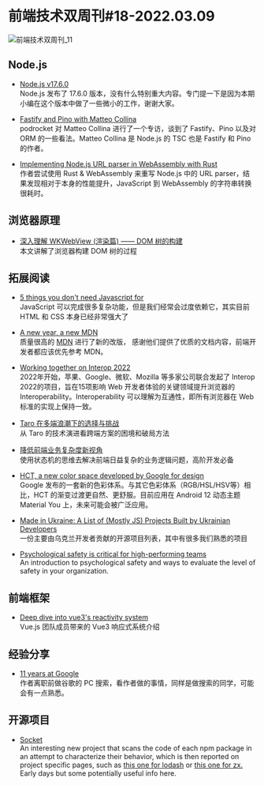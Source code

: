 # 前端技术双周刊#18-2022.03.09

![前端技术双周刊_11](https://user-images.githubusercontent.com/4032009/157411825-5bf22ba4-949a-474a-9e17-a61afcfa3edc.png)


## Node.js
- [Node.js v17.6.0](https://github.com/nodejs/node/releases/tag/v17.6.0)
<br>Node.js 发布了 17.6.0 版本，没有什么特别重大内容。专门提一下是因为本期小编在这个版本中做了一些微小的工作，谢谢大家。

- [Fastify and Pino with Matteo Collina](https://podrocket.logrocket.com/fastify)
<br>podrocket 对 Matteo Collina 进行了一个专访，谈到了 Fastify、Pino 以及对 ORM 的一些看法。Matteo Collina 是 Node.js 的 TSC 也是 Fastify 和 Pino 的作者。

- [Implementing Node.js URL parser in WebAssembly with Rust](https://www.yagiz.co/implementing-node-js-url-parser-in-webassembly-with-rust)
<br>作者尝试使用 Rust & WebAssembly 来重写 Node.js 中的 URL parser，结果发现相对于本身的性能提升，JavaScript 到 WebAssembly 的字符串转换很耗时。

## 浏览器原理
- [深入理解 WKWebView (渲染篇) —— DOM 树的构建](https://mp.weixin.qq.com/s/9FBKMJo0GaGJ1kEhCiNNZA)
<br>本文讲解了浏览器构建 DOM 树的过程

## 拓展阅读

- [5 things you don't need Javascript for](https://lexoral.com/blog/you-dont-need-js/)
<br>JavaScript 可以完成很多复杂功能，但是我们经常会过度依赖它，其实目前 HTML 和 CSS 本身已经非常强大了

- [A new year, a new MDN](https://hacks.mozilla.org/2022/03/a-new-year-a-new-mdn/)
<br>质量很高的 [MDN](https://developer.mozilla.org/) 进行了新的改版， 感谢他们提供了优质的文档内容，前端开发者都应该优先参考 MDN。

- [Working together on Interop 2022](https://webkit.org/blog/12288/working-together-on-interop-2022/)
<br>2022年开始，苹果、Google、微软、Mozilla 等多家公司联合发起了 Interop 2022的项目，旨在15项影响 Web 开发者体验的关键领域提升浏览器的 Interoperability。Interoperability 可以理解为互通性，即所有浏览器在 Web 标准的实现上保持一致。

- [Taro 在多端浪潮下的选择与挑战](https://mp.weixin.qq.com/s/DOpIIEVymhLwpVLZdRWfmA)
<br>从 Taro 的技术演进看跨端方案的困境和破局方法

- [降低前端业务复杂度新视角](https://mp.weixin.qq.com/s/B64LPxzqjN0-r310077h-A)
<br>使用状态机的思维去解决前端日益复杂的业务逻辑问题，高阶开发必备

- [HCT, a new color space developed by Google for design](https://material.io/blog/science-of-color-design)
<br>Google 发布的一套新的色彩体系。与其它色彩体系（RGB/HSL/HSV等）相比，HCT 的渐变过渡更自然、更舒服。目前应用在 Android 12 动态主题 Material You 上，未来可能会被广泛应用。

- [Made in Ukraine: A List of (Mostly JS) Projects Built by Ukrainian Developers](https://javascriptweekly.com/link/120591/web)
<br>一份主要由乌克兰开发者贡献的开源项目列表，其中有很多我们熟悉的项目

- [Psychological safety is critical for high-performing teams](https://stackoverflow.blog/2022/01/27/psychological-safety-is-critical-for-high-performing-teams)
<br>An introduction to psychological safety and ways to evaluate the level of safety in your organization.

## 前端框架
- [Deep dive into vue3's reactivity system](https://medium.com/@daiwei521/in-depth-understanding-of-vue3-reactivity-system-ba81ce94f309)
<br>Vue.js 团队成员带来的 Vue3 响应式系统介绍

## 经验分享
- [11 years at Google](https://www.industrialempathy.com/posts/11-years-at-google/)
<br>作者离职前做谷歌的 PC 搜索，看作者做的事情，同样是做搜索的同学，可能会有一点熟悉。

## 开源项目
- [Socket](https://socket.dev/blog/introducing-socket)
<br>An interesting new project that scans the code of each npm package in an attempt to characterize their behavior, which is then reported on project specific pages, such as [this one for lodash](https://javascriptweekly.com/link/120598/web) or [this one for zx.](https://javascriptweekly.com/link/120599/web) Early days but some potentially useful info here.


